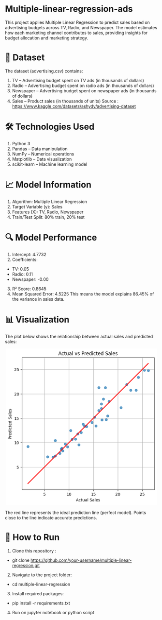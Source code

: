 # Multiple-linear-regression-ads
This project applies Multiple Linear Regression to predict sales based on advertising budgets across TV, Radio, and Newspaper. The model estimates how each marketing channel contributes to sales, providing insights for budget allocation and marketing strategy.

# 📂 Dataset
The dataset (advertising.csv) contains:
1. TV – Advertising budget spent on TV ads (in thousands of dollars)
2. Radio – Advertising budget spent on radio ads (in thousands of dollars)
3. Newspaper – Advertising budget spent on newspaper ads (in thousands of dollars)
4. Sales – Product sales (in thousands of units)
Source : https://www.kaggle.com/datasets/ashydv/advertising-dataset

# 🛠️ Technologies Used
1. Python 3
2. Pandas – Data manipulation
3. NumPy – Numerical operations
4. Matplotlib – Data visualization
5. scikit-learn – Machine learning model

# 📈 Model Information
1. Algorithm: Multiple Linear Regression
2. Target Variable (y): Sales
3. Features (X): TV, Radio, Newspaper
4. Train/Test Split: 80% train, 20% test

# 🔍 Model Performance
1. Intercept: 4.7732
2. Coefficients:
- TV: 0.05
- Radio: 0.11
- Newspaper: -0.00
3. R² Score: 0.8645
4. Mean Squared Error: 4.5225
 This means the model explains 86.45% of the variance in sales data.

# 📊 Visualization
The plot below shows the relationship between actual sales and predicted sales:
<p align="center">
  <img src="figures/plot.png" width="500">
</p>

The red line represents the ideal prediction line (perfect model).
Points close to the line indicate accurate predictions.

# 🚀 How to Run
1. Clone this repository :
- git clone https://github.com/your-username/multiple-linear-regression.git
2. Navigate to the project folder:
- cd multiple-linear-regression
3. Install required packages:
- pip install -r requirements.txt
4. Run on jupyter notebook or python script
